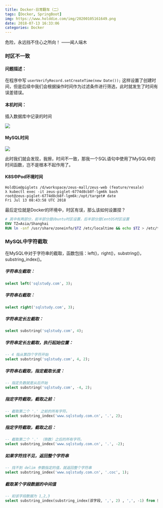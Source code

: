 ```yaml
---
title: Docker-日常翻车（二）
tags: [Docker, SpringBoot]
img: https://www.holddie.com/img/20200105161649.png
date: 2018-07-13 16:33:06
categories: Docker
---
```


危险，永远挡不住心之所向！													——闻人端木



### 时区不一致

#### 问题描述：

在程序中写 `userVerifyRecord.setCreateTime(new Date());` 这样设置了创建时间，但是后续中我们会根据操作时间作为过滤条件进行筛选，此时就发生了时间有误差错误。

#### 本机时间：

插入数据库中记录的时间

![](https://www.holddie.com/img/20200105161709.png)

#### MySQL时间

![](https://www.holddie.com/img/20200105161722.png)

此时我们就会发现，我擦，时间不一致，那我一个SQL语句中使用了MySQL中的时间函数，岂不是根本不起作用了。

#### K8S中Pod环境时间

```shell
HoldDie@piglets /d/workspace/zeus-mall/zeus-web (feature/resale)
λ kubectl exec -it zeus-piglet-6774d8cb8f-lgm6k bash
root@zeus-piglet-6774d8cb8f-lgm6k:/opt/target# date
Fri Jul 13 08:43:58 UTC 2018
```

最后定位就是Docker的环境中，时区有误，那么该如何设置捏？

```dockerfile
# 其中有两部分，前半部分是Ubuntu时区设置，后半部分是CentOS时区设置
ENV TZ=Asia/Shanghai
RUN ln -snf /usr/share/zoneinfo/$TZ /etc/localtime && echo $TZ > /etc/timezone
```



### MySQL中字符截取

在MySQL中对于字符串的截取，函数包括：left()，right()，substring()，substring_index()。

##### 字符串左截取：

```sql
select left('sqlstudy.com', 3); 
```

##### 字符串右截取：

```sql
select right('sqlstudy.com', 3); 
```

##### 字符串定长左截取：

```sql
select substring('sqlstudy.com', 4);
```

##### 字符串定长左截取，执行起始位置：

```sql
-- 4 指从第四个字符开始
select substring('sqlstudy.com', 4, 2);
```

##### 字符串右截取，指定截取长度：

```sql
-- 指定负数就是从后开始
select substring('sqlstudy.com', -4, 2); 
```

##### 指定字符截取，截取之前：

```sql
-- 截取第二个 '.' 之前的所有字符。
select substring_index('www.sqlstudy.com.cn', '.', 2); 
```

##### 指定字符截取，截取之后：

```sql
-- 截取第二个 '.' （倒数）之后的所有字符。  
select substring_index('www.sqlstudy.com.cn', '.', -2);
```

##### 如果字符找不见，返回整个字符串

```sql
-- 找不到 delim 参数指定的值，就返回整个字符串
select substring_index('www.sqlstudy.com.cn', '.coc', 1); 
```

##### 截取某个字段数据的中间值

```sql
-- 如该字段数据为 1,2,3  
select substring_index(substring_index(该字段, ',', 2) , ',', -1) from 表名;
```

